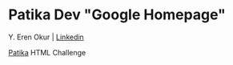 # Patika Dev "Google Homepage"

Y. Eren Okur
| [Linkedin](https://www.linkedin.com/in/eren0kur/)


[Patika](https://www.patika.dev/) HTML Challenge
